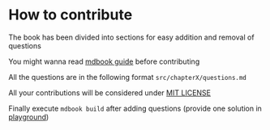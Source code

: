 # How to contribute

The book has been divided into sections for easy addition and removal of questions

You might wanna read [mdbook guide](https://rust-lang-nursery.github.io/mdBook/) before contributing

All the questions are in the following format `src/chapterX/questions.md`

All your contributions will be considered under [MIT LICENSE](LICENSE)

Finally execute `mdbook build` after adding questions (provide one solution in [playground](https://play.rust-lang.org/))